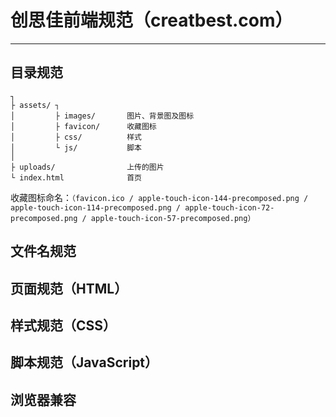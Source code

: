 # 创思佳前端规范（creatbest.com）
---

## 目录规范 

    ┐
    ├ assets/ ┐
    │         ├ images/       图片、背景图及图标
    │         ├ favicon/      收藏图标
    │         ├ css/          样式
    │         └ js/           脚本
    │
    ├ uploads/                上传的图片
    └ index.html              首页

收藏图标命名：`（favicon.ico / apple-touch-icon-144-precomposed.png / apple-touch-icon-114-precomposed.png / apple-touch-icon-72-precomposed.png / apple-touch-icon-57-precomposed.png）`

## 文件名规范 

## 页面规范（HTML）

## 样式规范（CSS）

## 脚本规范（JavaScript）

## 浏览器兼容
